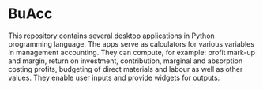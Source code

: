 # BuAcc
 This repository contains several desktop applications in Python programming language.
 The apps serve as calculators for various variables in management accounting.
 They can compute, for example: profit mark-up and margin, return on investment,
 contribution, marginal and absorption costing profits, budgeting of direct materials
 and labour as well as other values. They enable user inputs and provide widgets for outputs.
 
 
